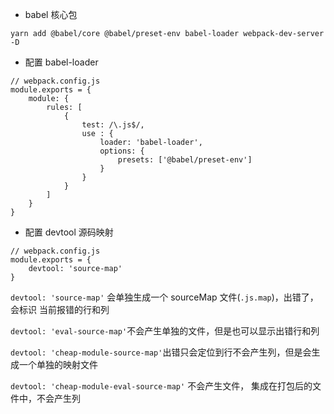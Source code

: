 + babel 核心包
```
yarn add @babel/core @babel/preset-env babel-loader webpack-dev-server -D
```

+ 配置 babel-loader
```
// webpack.config.js
module.exports = {
	module: {
		rules: [
			{
				test: /\.js$/,
				use : {
					loader: 'babel-loader',
					options: {
						presets: ['@babel/preset-env']
					}
				}
			}
		]
	}
}
```

+ 配置 devtool
源码映射
```
// webpack.config.js
module.exports = {
	devtool: 'source-map'
}
```
`devtool: 'source-map'` 会单独生成一个 sourceMap 文件(`.js.map`)，出错了，会标识 当前报错的行和列

`devtool: 'eval-source-map'`不会产生单独的文件，但是也可以显示出错行和列

`devtool: 'cheap-module-source-map'`出错只会定位到行不会产生列，但是会生成一个单独的映射文件

`devtool: 'cheap-module-eval-source-map'` 不会产生文件， 集成在打包后的文件中，不会产生列